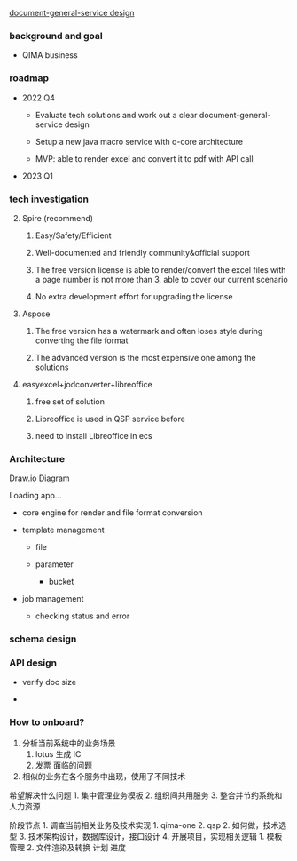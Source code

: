 

[document-general-service design](https://qima.atlassian.net/wiki/spaces/IT/pages/2879520949/document-general-service+design)

### background and goal

-   QIMA business
    
    

### roadmap

-   2022 Q4
    
    -   Evaluate tech solutions and work out a clear document-general-service design
        
    -   Setup a new java macro service with q-core architecture
        
    -   MVP: able to render excel and convert it to pdf with API call
        
-   2023 Q1
    

### tech investigation

        
2.  Spire (recommend)
    
    1.  Easy/Safety/Efficient
        
    2.  Well-documented and friendly community&official support
        
    3.  The free version license is able to render/convert the excel files with a page number is not more than 3, able to cover our current scenario
        
    4.  No extra development effort for upgrading the license
        
3.  Aspose
    
    1.  The free version has a watermark and often loses style during converting the file format
        
    2.  The advanced version is the most expensive one among the solutions
        
4.  easyexcel+jodconverter+libreoffice
    
    1.  free set of solution
        
    2.  Libreoffice is used in QSP service before
        
    3.  need to install Libreoffice in ecs
        

### Architecture

Draw.io Diagram

Loading app...

-   core engine for render and file format conversion
    
-   template management
    
    -   file
        
    -   parameter
        
        -   bucket
            
-   job management
    
    -   checking status and error
        

### schema design

### API design

-   verify doc size
    
-     
    

### How to onboard?


1. 分析当前系统中的业务场景
	1. lotus 生成 IC
	2. 发票
  面临的问题
  1. 相似的业务在各个服务中出现，使用了不同技术

  希望解决什么问题
	  1. 集中管理业务模板
	  2. 组织间共用服务
	  3. 整合并节约系统和人力资源

阶段节点
	1. 调查当前相关业务及技术实现
		1. qima-one 
		2. qsp 
	2. 如何做，技术选型
	3. 技术架构设计，数据库设计，接口设计
	4. 开展项目，实现相关逻辑
		1. 模板管理
		2. 文件渲染及转换
计划 进度